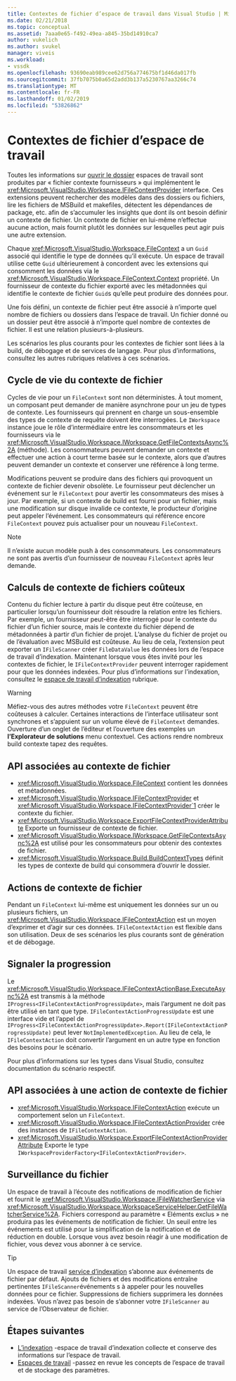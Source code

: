 ```yaml
---
title: Contextes de fichier d’espace de travail dans Visual Studio | Microsoft Docs
ms.date: 02/21/2018
ms.topic: conceptual
ms.assetid: 7aaa0e65-f492-49ea-a845-35bd14910ca7
author: vukelich
ms.author: svukel
manager: viveis
ms.workload:
- vssdk
ms.openlocfilehash: 93690eab989cee62d756a774675bf1d46da017fb
ms.sourcegitcommit: 37fb7075b0a65d2add3b137a5230767aa3266c74
ms.translationtype: MT
ms.contentlocale: fr-FR
ms.lasthandoff: 01/02/2019
ms.locfileid: "53826862"
---
```

# <a name="workspace-file-contexts"></a>Contextes de fichier d’espace de travail

Toutes les informations sur [ouvrir le dossier](../ide/develop-code-in-visual-studio-without-projects-or-solutions.md) espaces de travail sont produites par « fichier contexte fournisseurs » qui implémentent le <xref:Microsoft.VisualStudio.Workspace.IFileContextProvider> interface. Ces extensions peuvent rechercher des modèles dans des dossiers ou fichiers, lire les fichiers de MSBuild et makefiles, détectent les dépendances de package, etc. afin de s’accumuler les insights que dont ils ont besoin définir un contexte de fichier. Un contexte de fichier en lui-même n’effectue aucune action, mais fournit plutôt les données sur lesquelles peut agir puis une autre extension.

Chaque <xref:Microsoft.VisualStudio.Workspace.FileContext> a un `Guid` associé qui identifie le type de données qu’il exécute. Un espace de travail utilise cette `Guid` ultérieurement à concordent avec les extensions qui consomment les données via le <xref:Microsoft.VisualStudio.Workspace.FileContext.Context> propriété. Un fournisseur de contexte du fichier exporté avec les métadonnées qui identifie le contexte de fichier `Guid`s qu’elle peut produire des données pour.

Une fois défini, un contexte de fichier peut être associé à n’importe quel nombre de fichiers ou dossiers dans l’espace de travail. Un fichier donné ou un dossier peut être associé à n’importe quel nombre de contextes de fichier. Il est une relation plusieurs-à-plusieurs.

Les scénarios les plus courants pour les contextes de fichier sont liées à la build, de débogage et de services de langage. Pour plus d’informations, consultez les autres rubriques relatives à ces scénarios.

## <a name="file-context-lifecycle"></a>Cycle de vie du contexte de fichier

Cycles de vie pour un `FileContext` sont non déterministes. À tout moment, un composant peut demander de manière asynchrone pour un jeu de types de contexte. Les fournisseurs qui prennent en charge un sous-ensemble des types de contexte de requête doivent être interrogées. Le `IWorkspace` instance joue le rôle d’intermédiaire entre les consommateurs et les fournisseurs via le <xref:Microsoft.VisualStudio.Workspace.IWorkspace.GetFileContextsAsync%2A> (méthode). Les consommateurs peuvent demander un contexte et effectuer une action à court terme basée sur le contexte, alors que d’autres peuvent demander un contexte et conserver une référence à long terme. 

Modifications peuvent se produire dans des fichiers qui provoquent un contexte de fichier devenir obsolète. Le fournisseur peut déclencher un événement sur le `FileContext` pour avertir les consommateurs des mises à jour. Par exemple, si un contexte de build est fourni pour un fichier, mais une modification sur disque invalide ce contexte, le producteur d’origine peut appeler l’événement. Les consommateurs qui référence encore `FileContext` pouvez puis actualiser pour un nouveau `FileContext`.

>[!NOTE]
>Il n’existe aucun modèle push à des consommateurs. Les consommateurs ne sont pas avertis d’un fournisseur de nouveau `FileContext` après leur demande.

## <a name="expensive-file-context-computations"></a>Calculs de contexte de fichiers coûteux

Contenu du fichier lecture à partir du disque peut être coûteuse, en particulier lorsqu’un fournisseur doit résoudre la relation entre les fichiers. Par exemple, un fournisseur peut-être être interrogé pour le contexte du fichier d’un fichier source, mais le contexte du fichier dépend de métadonnées à partir d’un fichier de projet. L’analyse du fichier de projet ou de l’évaluation avec MSBuild est coûteuse. Au lieu de cela, l’extension peut exporter un `IFileScanner` créer `FileDataValue` les données lors de l’espace de travail d’indexation. Maintenant lorsque vous êtes invité pour les contextes de fichier, le `IFileContextProvider` peuvent interroger rapidement pour que les données indexées. Pour plus d’informations sur l’indexation, consultez le [espace de travail d’indexation](workspace-indexing.md) rubrique.

>[!WARNING]
>Méfiez-vous des autres méthodes votre `FileContext` peuvent être coûteuses à calculer. Certaines interactions de l’interface utilisateur sont synchrones et s’appuient sur un volume élevé de `FileContext` demandes. Ouverture d’un onglet de l’éditeur et l’ouverture des exemples un **l’Explorateur de solutions** menu contextuel. Ces actions rendre nombreux build contexte tapez des requêtes.

## <a name="file-context-related-apis"></a>API associées au contexte de fichier

- <xref:Microsoft.VisualStudio.Workspace.FileContext> contient les données et métadonnées.
- <xref:Microsoft.VisualStudio.Workspace.IFileContextProvider> et <xref:Microsoft.VisualStudio.Workspace.IFileContextProvider`1> créer le contexte du fichier.
- <xref:Microsoft.VisualStudio.Workspace.ExportFileContextProviderAttribute> Exporte un fournisseur de contexte de fichier.
- <xref:Microsoft.VisualStudio.Workspace.IWorkspace.GetFileContextsAsync%2A> est utilisé pour les consommateurs pour obtenir des contextes de fichier.
- <xref:Microsoft.VisualStudio.Workspace.Build.BuildContextTypes> définit les types de contexte de build qui consommera d’ouvrir le dossier.

## <a name="file-context-actions"></a>Actions de contexte de fichier

Pendant un `FileContext` lui-même est uniquement les données sur un ou plusieurs fichiers, un <xref:Microsoft.VisualStudio.Workspace.IFileContextAction> est un moyen d’exprimer et d’agir sur ces données. `IFileContextAction` est flexible dans son utilisation. Deux de ses scénarios les plus courants sont de génération et de débogage.

## <a name="reporting-progress"></a>Signaler la progression

Le <xref:Microsoft.VisualStudio.Workspace.IFileContextActionBase.ExecuteAsync%2A> est transmis à la méthode `IProgress<IFileContextActionProgressUpdate>`, mais l’argument ne doit pas être utilisé en tant que type. `IFileContextActionProgressUpdate` est une interface vide et l’appel de `IProgress<IFileContextActionProgressUpdate>.Report(IFileContextActionProgressUpdate)` peut lever `NotImplementedException`. Au lieu de cela, le `IFileContextAction` doit convertir l’argument en un autre type en fonction des besoins pour le scénario.

Pour plus d’informations sur les types dans Visual Studio, consultez documentation du scénario respectif.

## <a name="file-context-action-related-apis"></a>API associées à une action de contexte de fichier

- <xref:Microsoft.VisualStudio.Workspace.IFileContextAction> exécute un comportement selon un `FileContext`.
- <xref:Microsoft.VisualStudio.Workspace.IFileContextActionProvider> crée des instances de `IFileContextAction`.
- <xref:Microsoft.VisualStudio.Workspace.ExportFileContextActionProviderAttribute> Exporte le type `IWorkspaceProviderFactory<IFileContextActionProvider>`.

## <a name="file-watching"></a>Surveillance du fichier

Un espace de travail à l’écoute des notifications de modification de fichier et fournit le <xref:Microsoft.VisualStudio.Workspace.IFileWatcherService> via <xref:Microsoft.VisualStudio.Workspace.WorkspaceServiceHelper.GetFileWatcherService%2A>. Fichiers correspond au paramètre « Eléments exclus » ne produira pas les événements de notification de fichier. Un seuil entre les événements est utilisé pour la simplification de la notification et de réduction en double. Lorsque vous avez besoin réagir à une modification de fichier, vous devez vous abonner à ce service.

>[!TIP]
>Un espace de travail [service d’indexation](workspace-indexing.md) s’abonne aux événements de fichier par défaut. Ajouts de fichiers et des modifications entraîne pertinentes `IFileScanner`événements s à appeler pour les nouvelles données pour ce fichier. Suppressions de fichiers supprimera les données indexées. Vous n’avez pas besoin de s’abonner votre `IFileScanner` au service de l’Observateur de fichier.

## <a name="next-steps"></a>Étapes suivantes

* [L’indexation](workspace-indexing.md) -espace de travail d’indexation collecte et conserve des informations sur l’espace de travail.
* [Espaces de travail](workspaces.md) -passez en revue les concepts de l’espace de travail et de stockage des paramètres.

